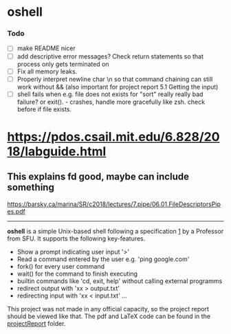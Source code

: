 # oshell

### Todo
- [ ] make README nicer
- [ ] add descriptive error messages? Check return statements so that process only gets terminated on 
- [ ] Fix all memory leaks.
- [ ] Properly interpret newline char \n so that command chaining can still work without && (also important for project report
5.1 Getting the input)
- [ ] shell fails when e.g. file does not exists for "sort" 
really really bad failure? or exit(). - crashes, handle more gracefully like zsh. check before if file exists.

# https://pdos.csail.mit.edu/6.828/2018/labguide.html  
## This explains fd good, maybe can include something
https://barsky.ca/marina/SR/c2018/lectures/7.pipe/06.01.FileDescriptorsPipes.pdf  

----------------

**oshell** is a simple Unix-based shell following a specification [1](specification.pdf) by a Professor
from SFU. It supports the following key-features.

- Show a prompt indicating user input '>'
- Read a command entered by the user e.g. 'ping google.com'
- fork() for every user command
- wait() for the command to finish executing
- builtin commands like 'cd, exit, help' without calling external programms
- redirect output with 'xx > output.txt'
- redirecting input with 'xx < input.txt'
...

This project was not made in any official capacity, so the project report should be viewed like that.
The pdf and LaTeX code can be found in the [projectReport](projectReport/oshellReport) folder.


